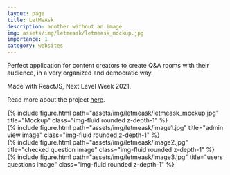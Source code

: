 ```yaml
---
layout: page
title: LetMeAsk
description: another without an image
img: assets/img/letmeask/letmeask_mockup.jpg
importance: 1
category: websites
---
```


Perfect application for content creators to create Q&A rooms with their audience, in a very organized and democratic way.

Made with ReactJS, Next Level Week 2021.

Read more about the project <a href="https://github.com/samuel-s-marques/letmeask">here</a>.

<div class="row">
    <div class="col-sm mt-3 mt-md-0">
        {% include figure.html path="assets/img/letmeask/letmeask_mockup.jpg" title="Mockup" class="img-fluid rounded z-depth-1" %}
    </div>
</div>

<div class="row">
    <div class="col-sm mt-3 mt-md-0">
        {% include figure.html path="assets/img/letmeask/image1.jpg" title="admin view image" class="img-fluid rounded z-depth-1" %}
    </div>
    <div class="col-sm mt-3 mt-md-0">
        {% include figure.html path="assets/img/letmeask/image2.jpg" title="checked question image" class="img-fluid rounded z-depth-1" %}
    </div>
    <div class="col-sm mt-3 mt-md-0">
        {% include figure.html path="assets/img/letmeask/image3.jpg" title="users questions image" class="img-fluid rounded z-depth-1" %}
    </div>
</div>